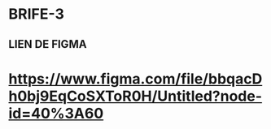 # BRIFE-3
## LIEN DE FIGMA 
# https://www.figma.com/file/bbqacDh0bj9EqCoSXToR0H/Untitled?node-id=40%3A60
